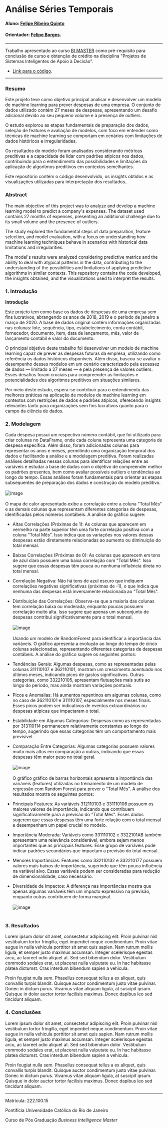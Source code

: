 <!-- antes de enviar a versão final, solicitamos que todos os comentários, colocados para orientação ao aluno, sejam removidos do arquivo -->
# Análise Séries Temporais

#### Aluno: [Felipe Ribeiro Quinto](https://github.com/felipequinto)
#### Orientador: [Felipe Borges](https://github.com/FelipeBorgesC).

---

Trabalho apresentado ao curso [BI MASTER](https://ica.puc-rio.ai/bi-master) como pré-requisito para conclusão de curso e obtenção de crédito na disciplina "Projetos de Sistemas Inteligentes de Apoio à Decisão".

<!-- para os links a seguir, caso os arquivos estejam no mesmo repositório que este README, não há necessidade de incluir o link completo: basta incluir o nome do arquivo, com extensão, que o GitHub completa o link corretamente -->
- [Link para o código](https://github.com/link_do_repositorio). <!-- caso não aplicável, remover esta linha -->

---

### Resumo

<!-- trocar o texto abaixo pelo resumo do trabalho, em português -->

Este projeto teve como objetivo principal analisar e desenvolver um modelo de machine learning para prever despesas de uma empresa. O conjunto de dados utilizado contém 27 meses de despesas, apresentando um desafio adicional devido ao seu pequeno volume e à presença de outliers.

O estudo explorou as etapas fundamentais de preparação dos dados, seleção de features e avaliação de modelos, com foco em entender como técnicas de machine learning se comportam em cenários com limitações de dados históricos e irregularidades.

Os resultados do modelo foram analisados considerando métricas preditivas e a capacidade de lidar com padrões atípicos nos dados, contribuindo para o entendimento das possibilidades e limitações da aplicação de algoritmos preditivos em contextos semelhantes.

Este repositório contém o código desenvolvido, os insights obtidos e as visualizações utilizadas para interpretação dos resultados..

### Abstract <!-- Opcional! Caso não aplicável, remover esta seção -->

<!-- trocar o texto abaixo pelo resumo do trabalho, em inglês -->

The main objective of this project was to analyze and develop a machine learning model to predict a company's expenses. The dataset used contains 27 months of expenses, presenting an additional challenge due to its small volume and the presence of outliers.

The study explored the fundamental steps of data preparation, feature selection, and model evaluation, with a focus on understanding how machine learning techniques behave in scenarios with historical data limitations and irregularities.

The model's results were analyzed considering predictive metrics and the ability to deal with atypical patterns in the data, contributing to the understanding of the possibilities and limitations of applying predictive algorithms in similar contexts.
This repository contains the code developed, the insights obtained, and the visualizations used to interpret the results.

### 1. Introdução

**Introdução**

Este projeto tem como base os dados de despesas de uma empresa sem fins lucrativos, abrangendo os anos de 2018, 2019 e o período de janeiro a março de 2020. A base de dados original contém informações organizadas nas colunas: lote, sequência, tipo, estabelecimento, conta contábil, fornecedor, documento, item, data de lançamento, mês, valor de lançamento contábil e valor do documento.

O principal objetivo deste trabalho foi desenvolver um modelo de machine learning capaz de prever as despesas futuras da empresa, utilizando como referência os dados históricos disponíveis. Além disso, buscou-se avaliar o desempenho desses modelos em um cenário caracterizado pela escassez de dados — limitado a 27 meses — e pela presença de valores outliers. Esses desafios foram cruciais para compreender as limitações e potencialidades dos algoritmos preditivos em situações similares.

Por meio deste estudo, espera-se contribuir para o entendimento das melhores práticas na aplicação de modelos de machine learning em contextos com restrições de dados e padrões atípicos, oferecendo insights relevantes tanto para organizações sem fins lucrativos quanto para o campo da ciência de dados.

### 2. Modelagem
Cada despesa possui um respectivo número contábil, que foi utilizado para criar colunas no DataFrame, onde cada coluna representa uma categoria de despesa específica. Além disso, foram adicionadas colunas para representar os anos e meses, permitindo uma organização temporal dos dados e facilitando a análise e a modelagem preditiva. Foram realizadas análises detalhadas nessas colunas para identificar relações entre as variáveis e estudar a base de dados com o objetivo de compreender melhor os padrões presentes, bem como avaliar possíveis outliers e tendências ao longo do tempo. Essas análises foram fundamentais para orientar as etapas subsequentes de preparação dos dados e construção do modelo preditivo.
<br><br>
![image](https://github.com/user-attachments/assets/867dd620-5461-44f5-bbde-90a9714b83c9)
<br><br>
O mapa de calor apresentado exibe a correlação entre a coluna "Total Mês" e as demais colunas que representam diferentes categorias de despesas, identificadas pelos números contábeis. A análise do gráfico sugere:

- Altas Correlações (Próximas de 1): As colunas que aparecem em vermelho na parte superior têm uma forte correlação positiva com a coluna "Total Mês". Isso indica que as variações nos valores dessas despesas estão diretamente relacionadas ao aumento ou diminuição do total mensal.

- Baixas Correlações (Próximas de 0): As colunas que aparecem em tons de azul claro possuem uma baixa correlação com "Total Mês". Isso sugere que essas despesas têm pouca ou nenhuma influência direta no total mensal.

- Correlação Negativa: Não há tons de azul escuro que indiquem correlações negativas significativas (próximas de -1), o que indica que nenhuma das despesas está inversamente relacionada ao "Total Mês".

- Distribuição das Correlações: Observa-se que a maioria das colunas tem correlação baixa ou moderada, enquanto poucas possuem correlação muito alta. Isso sugere que apenas um subconjunto de despesas contribui significativamente para o total mensal.
<br><br>
![image](https://github.com/user-attachments/assets/9fbd4c4e-c5d9-424e-8a84-ae7da17ac0be)
<br><br>
Usando um modelo de RandomForest para identificar a importância das variáveis.
O gráfico apresenta a evolução ao longo do tempo de cinco colunas selecionadas, representando diferentes categorias de despesas contábeis. A análise do gráfico sugere os seguintes pontos:
 -	Tendências Gerais:
Algumas despesas, como as representadas pelas colunas 311110107 e 362110101, mostram um crescimento acentuado nos últimos meses, indicando picos de gastos significativos.
Outras categorias, como 332210105, apresentam flutuações mais sutis ao longo do período, mas ainda mostram variações pontuais.

 -	Picos e Anomalias:
Há aumentos repentinos em algumas colunas, como no caso de 362110101 e 311110107, especialmente nos meses finais. Esses picos podem ser indicativos de eventos extraordinários ou despesas atípicas que impactaram o total.

 - Estabilidade em Algumas Categorias:
Despesas como as representadas por 313110114 permanecem relativamente constantes ao longo do tempo, sugerindo que essas categorias têm um comportamento mais previsível.
 -	Comparação Entre Categorias:
Algumas categorias possuem valores muito mais altos em comparação a outras, indicando que essas despesas têm maior peso no total geral.
<br><br>
![image](https://github.com/user-attachments/assets/9fa16376-6a12-4634-8e45-e99b45cf5fdb)
<br><br>
O gráfico gráfico de barras horizontais apresenta a importância das variáveis (features) utilizadas no treinamento de um modelo de regressão com Random Forest para prever o "Total Mês". A análise dos resultados mostra os seguintes pontos:

 -	Principais Features:
As variáveis 312110103 e 331110106 possuem os maiores valores de importância, indicando que contribuem significativamente para a previsão do "Total Mês".
Esses dados sugerem que essas despesas têm uma forte relação com o total mensal e desempenham um papel crucial no modelo.

 -	Importância Moderada:
Variáveis como 331110102 e 3322101AB também apresentam uma relevância considerável, embora sejam menos importantes que as principais features.
Esse grupo de variáveis pode indicar padrões secundários que impactam a previsão do total mensal.

 -	Menores Importâncias:
Features como 332110132 e 332210177 possuem valores mais baixos de importância, sugerindo que têm pouca influência na variável alvo.
Essas variáveis podem ser consideradas para redução de dimensionalidade, caso necessário.
 -	Diversidade de Impactos:
A diferença nas importâncias mostra que apenas algumas variáveis têm um impacto expressivo na previsão, enquanto outras contribuem de forma marginal.
<br><br>
![image](https://github.com/user-attachments/assets/c4843516-b7ba-44cd-b6c4-68d305253228)
<br><br>
### 3. Resultados

Lorem ipsum dolor sit amet, consectetur adipiscing elit. Proin pulvinar nisl vestibulum tortor fringilla, eget imperdiet neque condimentum. Proin vitae augue in nulla vehicula porttitor sit amet quis sapien. Nam rutrum mollis ligula, et semper justo maximus accumsan. Integer scelerisque egestas arcu, ac laoreet odio aliquet at. Sed sed bibendum dolor. Vestibulum commodo sodales erat, ut placerat nulla vulputate eu. In hac habitasse platea dictumst. Cras interdum bibendum sapien a vehicula.

Proin feugiat nulla sem. Phasellus consequat tellus a ex aliquet, quis convallis turpis blandit. Quisque auctor condimentum justo vitae pulvinar. Donec in dictum purus. Vivamus vitae aliquam ligula, at suscipit ipsum. Quisque in dolor auctor tortor facilisis maximus. Donec dapibus leo sed tincidunt aliquam.

### 4. Conclusões

Lorem ipsum dolor sit amet, consectetur adipiscing elit. Proin pulvinar nisl vestibulum tortor fringilla, eget imperdiet neque condimentum. Proin vitae augue in nulla vehicula porttitor sit amet quis sapien. Nam rutrum mollis ligula, et semper justo maximus accumsan. Integer scelerisque egestas arcu, ac laoreet odio aliquet at. Sed sed bibendum dolor. Vestibulum commodo sodales erat, ut placerat nulla vulputate eu. In hac habitasse platea dictumst. Cras interdum bibendum sapien a vehicula.

Proin feugiat nulla sem. Phasellus consequat tellus a ex aliquet, quis convallis turpis blandit. Quisque auctor condimentum justo vitae pulvinar. Donec in dictum purus. Vivamus vitae aliquam ligula, at suscipit ipsum. Quisque in dolor auctor tortor facilisis maximus. Donec dapibus leo sed tincidunt aliquam.

---

Matrícula: 222.100.15

Pontifícia Universidade Católica do Rio de Janeiro

Curso de Pós Graduação *Business Intelligence Master*
